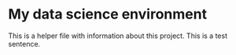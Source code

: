 # My data science environment

This is a helper file with information about this project.
This is a test sentence.
